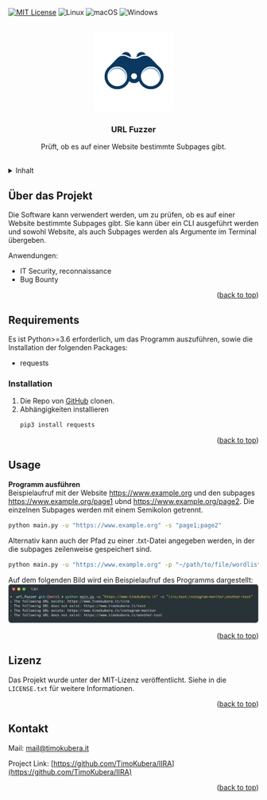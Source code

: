 <a name="readme-top"></a>
[![MIT License][license-shield]][license-url]
![Linux](https://img.shields.io/badge/Linux-FCC624?style=for-the-badge&logo=linux&logoColor=black)
![macOS](https://img.shields.io/badge/mac%20os-000000?style=for-the-badge&logo=macos&logoColor=F0F0F0)
![Windows](https://img.shields.io/badge/Windows-0078D6?style=for-the-badge&logo=windows&logoColor=white)



<!-- PROJECT LOGO -->
<br />
<div align="center">
  <a href="https://github.com/TimoKubera/url_fuzzer">
    <img src="https://raw.githubusercontent.com/TimoKubera/url_fuzzer/main/img/url_fuzzer.png" alt="Logo" width="160" height="160">
  </a>

  <h3 align="center"><b>URL Fuzzer</b></h3>

  <p align="center">
  Prüft, ob es auf einer Website bestimmte Subpages gibt.</p>
    <br />
</div>



<!-- TABLE OF CONTENTS -->
<details>
  <summary>Inhalt</summary>
  <ol>
    <li>
      <a href="#about-the-project">Über das Projekt</a>
    </li>
    <li>
      <a href="#requirements">Requirements</a>
    </li>
    <li><a href="#usage">Usage</a></li>
    <li><a href="#license">Lizenz</a></li>
    <li><a href="#contact">Kontakt</a></li>
  </ol>
</details>

<a name="about-the-project"></a>
<!-- ABOUT THE PROJECT -->
## Über das Projekt

Die Software kann verwendert werden, um zu prüfen, ob es auf einer Website bestimmte Subpages gibt. Sie kann über ein CLI ausgeführt werden und sowohl Website, als auch Subpages werden als Argumente im Terminal übergeben.
</br>

Anwendungen:
* IT Security, reconnaissance
* Bug Bounty 

<p align="right">(<a href="#readme-top">back to top</a>)</p>



<a name="requirements"></a>
<!-- GETTING STARTED -->
## Requirements
Es ist Python>=3.6 erforderlich, um das Programm auszuführen, sowie die Installation der folgenden Packages:
* requests

### Installation

1. Die Repo von <a href="https://github.com/timokubera/iira">GitHub</a> clonen.
2. Abhängigkeiten installieren
   ```sh
   pip3 install requests
   ```

<p align="right">(<a href="#readme-top">back to top</a>)</p>


<a name="usage"></a>
<!-- USAGE EXAMPLES -->
## Usage
<b>Programm ausführen</b></br>
Beispielaufruf mit der Website https://www.example.org und den subpages https://www.example.org/page1 ubnd https://www.example.org/page2.
Die einzelnen Subpages werden mit einem Semikolon getrennt.
   ```sh
   python main.py -u "https://www.example.org" -s "page1;page2"
   ```

Alternativ kann auch der Pfad zu einer .txt-Datei angegeben werden, in der die subpages zeilenweise gespeichert sind.
   ```sh
   python main.py -u "https://www.example.org" -p "~/path/to/file/wordlist.txt"
   ```

Auf dem folgenden Bild wird ein Beispielaufruf des Programms dargestellt:
<img src="https://raw.githubusercontent.com/TimoKubera/url_fuzzer/main/img/url-fuzzer-results.png" alt="url-fuzzer-results">

<p align="right">(<a href="#readme-top">back to top</a>)</p>

<a name="license"></a>
<!-- LICENSE -->
## Lizenz

Das Projekt wurde unter der MIT-Lizenz veröffentlicht. Siehe in die `LICENSE.txt` für weitere Informationen.

<p align="right">(<a href="#readme-top">back to top</a>)</p>


<a name="contact"></a>
<!-- CONTACT -->
## Kontakt
Mail: [mail@timokubera.it](mailto:mail@timokubera.it)

Project Link: [https://github.com/TimoKubera/IIRA](https://github.com/TimoKubera/IIRA)

<p align="right">(<a href="#readme-top">back to top</a>)</p>


<!-- MARKDOWN LINKS & IMAGES -->
<!-- https://www.markdownguide.org/basic-syntax/#reference-style-links -->
[contributors-shield]: https://img.shields.io/github/contributors/othneildrew/Best-README-Template.svg?style=for-the-badge
[contributors-url]: https://github.com/othneildrew/Best-README-Template/graphs/contributors
[forks-shield]: https://img.shields.io/github/forks/othneildrew/Best-README-Template.svg?style=for-the-badge
[forks-url]: https://github.com/othneildrew/Best-README-Template/network/members
[stars-shield]: https://img.shields.io/github/stars/othneildrew/Best-README-Template.svg?style=for-the-badge
[stars-url]: https://github.com/othneildrew/Best-README-Template/stargazers
[issues-shield]: https://img.shields.io/github/issues/othneildrew/Best-README-Template.svg?style=for-the-badge
[issues-url]: https://github.com/othneildrew/Best-README-Template/issues
[license-shield]: https://img.shields.io/github/license/othneildrew/Best-README-Template.svg?style=for-the-badge
[license-url]: https://github.com/othneildrew/Best-README-Template/blob/master/LICENSE.txt
[linkedin-shield]: https://img.shields.io/badge/-LinkedIn-black.svg?style=for-the-badge&logo=linkedin&colorB=555
[linkedin-url]: https://linkedin.com/in/othneildrew
[product-screenshot]: images/screenshot.png
[Next.js]: https://img.shields.io/badge/next.js-000000?style=for-the-badge&logo=nextdotjs&logoColor=white
[Next-url]: https://nextjs.org/
[React.js]: https://img.shields.io/badge/React-20232A?style=for-the-badge&logo=react&logoColor=61DAFB
[React-url]: https://reactjs.org/
[Vue.js]: https://img.shields.io/badge/Vue.js-35495E?style=for-the-badge&logo=vuedotjs&logoColor=4FC08D
[Vue-url]: https://vuejs.org/
[Angular.io]: https://img.shields.io/badge/Angular-DD0031?style=for-the-badge&logo=angular&logoColor=white
[Angular-url]: https://angular.io/
[Svelte.dev]: https://img.shields.io/badge/Svelte-4A4A55?style=for-the-badge&logo=svelte&logoColor=FF3E00
[Svelte-url]: https://svelte.dev/
[Laravel.com]: https://img.shields.io/badge/Laravel-FF2D20?style=for-the-badge&logo=laravel&logoColor=white
[Laravel-url]: https://laravel.com
[Bootstrap.com]: https://img.shields.io/badge/Bootstrap-563D7C?style=for-the-badge&logo=bootstrap&logoColor=white
[Bootstrap-url]: https://getbootstrap.com
[JQuery.com]: https://img.shields.io/badge/jQuery-0769AD?style=for-the-badge&logo=jquery&logoColor=white
[JQuery-url]: https://jquery.com 